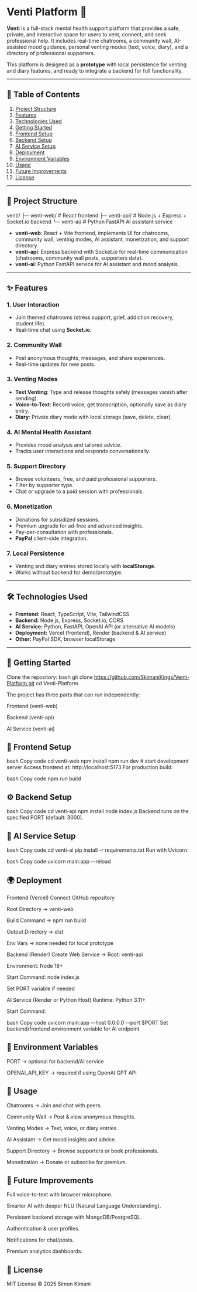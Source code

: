 # Venti Platform 🌿
**Venti** is a full-stack mental health support platform that provides a safe, private, and interactive space for users to vent, connect, and seek professional help. It includes real-time chatrooms, a community wall, AI-assisted mood guidance, personal venting modes (text, voice, diary), and a directory of professional supporters.  

This platform is designed as a **prototype** with local persistence for venting and diary features, and ready to integrate a backend for full functionality.

---

## 📑 Table of Contents
1. [Project Structure](#project-structure)  
2. [Features](#features)  
3. [Technologies Used](#technologies-used)  
4. [Getting Started](#getting-started)  
5. [Frontend Setup](#frontend-setup)  
6. [Backend Setup](#backend-setup)  
7. [AI Service Setup](#ai-service-setup)  
8. [Deployment](#deployment)  
9. [Environment Variables](#environment-variables)  
10. [Usage](#usage)  
11. [Future Improvements](#future-improvements)  
12. [License](#license)

---

## 📂 Project Structure
venti/
├─ venti-web/ # React frontend
├─ venti-api/ # Node.js + Express + Socket.io backend
└─ venti-ai/ # Python FastAPI AI assistant service

- **venti-web**: React + Vite frontend, implements UI for chatrooms, community wall, venting modes, AI assistant, monetization, and support directory.  
- **venti-api**: Express backend with Socket.io for real-time communication (chatrooms, community wall posts, supporters data).  
- **venti-ai**: Python FastAPI service for AI assistant and mood analysis.  

---

## ✨ Features
### 1. **User Interaction**
- Join themed chatrooms (stress support, grief, addiction recovery, student life).  
- Real-time chat using **Socket.io**.  

### 2. **Community Wall**
- Post anonymous thoughts, messages, and share experiences.  
- Real-time updates for new posts.  

### 3. **Venting Modes**
- **Text Venting**: Type and release thoughts safely (messages vanish after sending).  
- **Voice-to-Text**: Record voice, get transcription, optionally save as diary entry.  
- **Diary**: Private diary mode with local storage (save, delete, clear).  

### 4. **AI Mental Health Assistant**
- Provides mood analysis and tailored advice.  
- Tracks user interactions and responds conversationally.  

### 5. **Support Directory**
- Browse volunteers, free, and paid professional supporters.  
- Filter by supporter type.  
- Chat or upgrade to a paid session with professionals.  

### 6. **Monetization**
- Donations for subsidized sessions.  
- Premium upgrade for ad-free and advanced insights.  
- Pay-per-consultation with professionals.  
- **PayPal** client-side integration.  

### 7. **Local Persistence**
- Venting and diary entries stored locally with **localStorage**.  
- Works without backend for demo/prototype.  

---

## 🛠️ Technologies Used
- **Frontend:** React, TypeScript, Vite, TailwindCSS  
- **Backend:** Node.js, Express, Socket.io, CORS  
- **AI Service:** Python, FastAPI, OpenAI API (or alternative AI models)  
- **Deployment:** Vercel (frontend), Render (backend & AI service)  
- **Other:** PayPal SDK, browser localStorage  

---

## 🚀 Getting Started
Clone the repository:
bash
git clone https://github.com/SkimaniKings/Venti-Platform.git
cd Venti-Platform

The project has three parts that can run independently:

Frontend (venti-web)

Backend (venti-api)

AI Service (venti-ai)

## 🎨 Frontend Setup
bash
Copy code
cd venti-web
npm install
npm run dev   # start development server
Access frontend at: http://localhost:5173
For production build:

bash
Copy code
npm run build
## ⚙️ Backend Setup
bash
Copy code
cd venti-api
npm install
node index.js
Backend runs on the specified PORT (default: 3000).

## 🤖 AI Service Setup
bash
Copy code
cd venti-ai
pip install -r requirements.txt
Run with Uvicorn:

bash
Copy code
uvicorn main:app --reload
## 🌍 Deployment

Frontend (Vercel)
Connect GitHub repository

Root Directory → venti-web

Build Command → npm run build

Output Directory → dist

Env Vars → none needed for local prototype

Backend (Render)
Create Web Service → Root: venti-api

Environment: Node 18+

Start Command: node index.js

Set PORT variable if needed

AI Service (Render or Python Host)
Runtime: Python 3.11+

Start Command:

bash
Copy code
uvicorn main:app --host 0.0.0.0 --port $PORT
Set backend/frontend environment variable for AI endpoint

## 🔑 Environment Variables
PORT → optional for backend/AI service

OPENAI_API_KEY → required if using OpenAI GPT API

## 📌 Usage
Chatrooms → Join and chat with peers.

Community Wall → Post & view anonymous thoughts.

Venting Modes → Text, voice, or diary entries.

AI Assistant → Get mood insights and advice.

Support Directory → Browse supporters or book professionals.

Monetization → Donate or subscribe for premium.

## 🔮 Future Improvements
Full voice-to-text with browser microphone.

Smarter AI with deeper NLU (Natural Language Understanding).

Persistent backend storage with MongoDB/PostgreSQL.

Authentication & user profiles.

Notifications for chat/posts.

Premium analytics dashboards.

## 📜 License
MIT License © 2025 Simon Kimani
